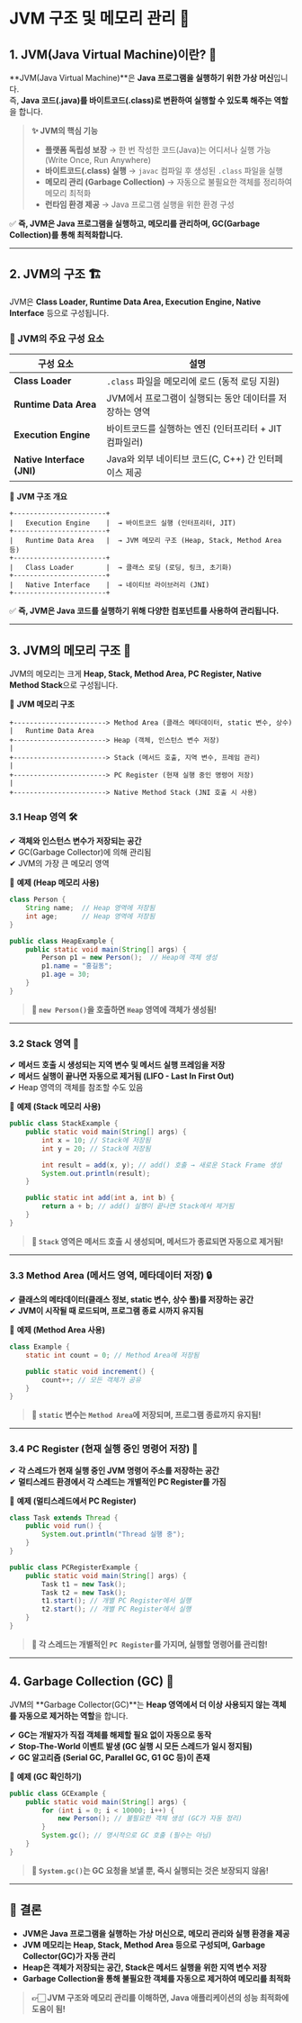 # JVM 구조 및 메모리 관리 🚀

## 1. JVM(Java Virtual Machine)이란? 🤔

**JVM(Java Virtual Machine)**은 **Java 프로그램을 실행하기 위한 가상 머신**입니다.  
즉, **Java 코드(.java)를 바이트코드(.class)로 변환하여 실행할 수 있도록 해주는 역할**을 합니다.

> **✨ JVM의 핵심 기능**
> - **플랫폼 독립성 보장** → 한 번 작성한 코드(Java)는 어디서나 실행 가능 (Write Once, Run Anywhere)
> - **바이트코드(.class) 실행** → `javac` 컴파일 후 생성된 `.class` 파일을 실행
> - **메모리 관리 (Garbage Collection)** → 자동으로 불필요한 객체를 정리하여 메모리 최적화
> - **런타임 환경 제공** → Java 프로그램 실행을 위한 환경 구성

✅ **즉, JVM은 Java 프로그램을 실행하고, 메모리를 관리하며, GC(Garbage Collection)를 통해 최적화합니다.**

---

## 2. JVM의 구조 🏗️

JVM은 **Class Loader, Runtime Data Area, Execution Engine, Native Interface** 등으로 구성됩니다.

### 📌 JVM의 주요 구성 요소

| 구성 요소 | 설명 |
|-----------|-----------------|
| **Class Loader** | `.class` 파일을 메모리에 로드 (동적 로딩 지원) |
| **Runtime Data Area** | JVM에서 프로그램이 실행되는 동안 데이터를 저장하는 영역 |
| **Execution Engine** | 바이트코드를 실행하는 엔진 (인터프리터 + JIT 컴파일러) |
| **Native Interface (JNI)** | Java와 외부 네이티브 코드(C, C++) 간 인터페이스 제공 |

📌 **JVM 구조 개요**
```
+-----------------------+
|   Execution Engine    |  → 바이트코드 실행 (인터프리터, JIT)
+-----------------------+
|   Runtime Data Area   |  → JVM 메모리 구조 (Heap, Stack, Method Area 등)
+-----------------------+
|   Class Loader        |  → 클래스 로딩 (로딩, 링크, 초기화)
+-----------------------+
|   Native Interface    |  → 네이티브 라이브러리 (JNI)
+-----------------------+
```  

✅ **즉, JVM은 Java 코드를 실행하기 위해 다양한 컴포넌트를 사용하여 관리됩니다.**

---

## 3. JVM의 메모리 구조 🔄

JVM의 메모리는 크게 **Heap, Stack, Method Area, PC Register, Native Method Stack**으로 구성됩니다.

📌 **JVM 메모리 구조**
```
+-----------------------> Method Area (클래스 메타데이터, static 변수, 상수)
|   Runtime Data Area  
+-----------------------> Heap (객체, 인스턴스 변수 저장)
|
+-----------------------> Stack (메서드 호출, 지역 변수, 프레임 관리)
|
+-----------------------> PC Register (현재 실행 중인 명령어 저장)
|
+-----------------------> Native Method Stack (JNI 호출 시 사용)
```  

### 3.1 **Heap 영역** 🛠️

✔ **객체와 인스턴스 변수가 저장되는 공간**  
✔ GC(Garbage Collector)에 의해 관리됨  
✔ JVM의 가장 큰 메모리 영역

📌 **예제 (Heap 메모리 사용)**
```java
class Person {
    String name;  // Heap 영역에 저장됨
    int age;      // Heap 영역에 저장됨
}

public class HeapExample {
    public static void main(String[] args) {
        Person p1 = new Person();  // Heap에 객체 생성
        p1.name = "홍길동";
        p1.age = 30;
    }
}
```
> **📌 `new Person()`을 호출하면 `Heap` 영역에 객체가 생성됨!**

---

### 3.2 **Stack 영역** 📌

✔ **메서드 호출 시 생성되는 지역 변수 및 메서드 실행 프레임을 저장**  
✔ **메서드 실행이 끝나면 자동으로 제거됨 (LIFO - Last In First Out)**  
✔ Heap 영역의 객체를 참조할 수도 있음

📌 **예제 (Stack 메모리 사용)**
```java
public class StackExample {
    public static void main(String[] args) {
        int x = 10; // Stack에 저장됨
        int y = 20; // Stack에 저장됨

        int result = add(x, y); // add() 호출 → 새로운 Stack Frame 생성
        System.out.println(result);
    }

    public static int add(int a, int b) {
        return a + b; // add() 실행이 끝나면 Stack에서 제거됨
    }
}
```
> **📌 `Stack` 영역은 메서드 호출 시 생성되며, 메서드가 종료되면 자동으로 제거됨!**

---

### 3.3 **Method Area (메서드 영역, 메타데이터 저장)** 🔒

✔ **클래스의 메타데이터(클래스 정보, static 변수, 상수 풀)를 저장하는 공간**  
✔ **JVM이 시작될 때 로드되며, 프로그램 종료 시까지 유지됨**

📌 **예제 (Method Area 사용)**
```java
class Example {
    static int count = 0; // Method Area에 저장됨

    public static void increment() {
        count++; // 모든 객체가 공유
    }
}
```
> **📌 `static` 변수는 `Method Area`에 저장되며, 프로그램 종료까지 유지됨!**

---

### 3.4 **PC Register (현재 실행 중인 명령어 저장)** 🏁

✔ **각 스레드가 현재 실행 중인 JVM 명령어 주소를 저장하는 공간**  
✔ **멀티스레드 환경에서 각 스레드는 개별적인 PC Register를 가짐**

📌 **예제 (멀티스레드에서 PC Register)**
```java
class Task extends Thread {
    public void run() {
        System.out.println("Thread 실행 중");
    }
}

public class PCRegisterExample {
    public static void main(String[] args) {
        Task t1 = new Task();
        Task t2 = new Task();
        t1.start(); // 개별 PC Register에서 실행
        t2.start(); // 개별 PC Register에서 실행
    }
}
```
> **📌 각 스레드는 개별적인 `PC Register`를 가지며, 실행할 명령어를 관리함!**

---

## 4. Garbage Collection (GC) 🔄

JVM의 **Garbage Collector(GC)**는 **Heap 영역에서 더 이상 사용되지 않는 객체를 자동으로 제거하는 역할**을 합니다.

✔ **GC는 개발자가 직접 객체를 해제할 필요 없이 자동으로 동작**  
✔ **Stop-The-World 이벤트 발생 (GC 실행 시 모든 스레드가 일시 정지됨)**  
✔ **GC 알고리즘 (Serial GC, Parallel GC, G1 GC 등)이 존재**

📌 **예제 (GC 확인하기)**
```java
public class GCExample {
    public static void main(String[] args) {
        for (int i = 0; i < 10000; i++) {
            new Person(); // 불필요한 객체 생성 (GC가 자동 정리)
        }
        System.gc(); // 명시적으로 GC 호출 (필수는 아님)
    }
}
```
> **📌 `System.gc()`는 GC 요청을 보낼 뿐, 즉시 실행되는 것은 보장되지 않음!**

---

## 📌 결론

- **JVM은 Java 프로그램을 실행하는 가상 머신으로, 메모리 관리와 실행 환경을 제공**
- **JVM 메모리는 Heap, Stack, Method Area 등으로 구성되며, Garbage Collector(GC)가 자동 관리**
- **Heap은 객체가 저장되는 공간, Stack은 메서드 실행을 위한 지역 변수 저장**
- **Garbage Collection을 통해 불필요한 객체를 자동으로 제거하여 메모리를 최적화**

> **👉🏻 JVM 구조와 메모리 관리를 이해하면, Java 애플리케이션의 성능 최적화에 도움이 됨!**  

